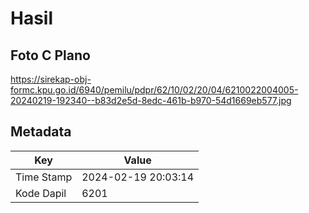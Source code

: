 # Hasil

## Foto C Plano

https://sirekap-obj-formc.kpu.go.id/6940/pemilu/pdpr/62/10/02/20/04/6210022004005-20240219-192340--b83d2e5d-8edc-461b-b970-54d1669eb577.jpg


## Metadata

| Key        | Value               |
| ---------- | ------------------- |
| Time Stamp | 2024-02-19 20:03:14 |
| Kode Dapil | 6201                |



